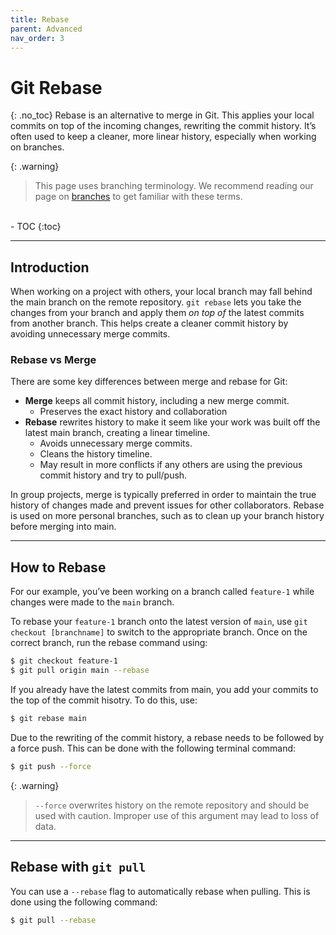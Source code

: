 ```yaml
---
title: Rebase
parent: Advanced
nav_order: 3
---
```

# Git Rebase
{: .no_toc}
Rebase is an alternative to merge in Git. This applies your local commits on top of the incoming changes, rewriting the commit history. It’s often used to keep a cleaner, more linear history, especially when working on branches.

{: .warning}
> This page uses branching terminology. We recommend reading our page on [branches](https://sophia-nunez.github.io/guide-to-git/docs/advanced/branches.html) to get familiar with these terms.

<br>
- TOC
{:toc}

---

## Introduction
When working on a project with others, your local branch may fall behind the main branch on the remote repository. `git rebase` lets you take the changes from your branch and apply them *on top of* the latest commits from another branch. This helps create a cleaner commit history by avoiding unnecessary merge commits.

### Rebase vs Merge
There are some key differences between merge and rebase for Git: 
- **Merge** keeps all commit history, including a new merge commit.
    - Preserves the exact history and collaboration
- **Rebase** rewrites history to make it seem like your work was built off the latest main branch, creating a linear timeline.
    - Avoids unnecessary merge commits.
    - Cleans the history timeline.
    - May result in more conflicts if any others are using the previous commit history and try to pull/push.

In group projects, merge is typically preferred in order to maintain the true history of changes made and prevent issues for other collaborators. Rebase is used on more personal branches, such as to clean up your branch history before merging into main.

---

## How to Rebase
For our example, you’ve been working on a branch called `feature-1` while changes were made to the `main` branch.

To rebase your `feature-1` branch onto the latest version of `main`, use `git checkout [branchname]` to switch to the appropriate branch. Once on the correct branch, run the rebase command using:

```bash
$ git checkout feature-1
$ git pull origin main --rebase
```

If you already have the latest commits from main, you add your commits to the top of the commit hisotry. To do this, use:

```bash
$ git rebase main
```

Due to the rewriting of the commit history, a rebase needs to be followed by a force push. This can be done with the following terminal command:

```bash
$ git push --force
```
{: .warning}
> `--force` overwrites history on the remote repository and should be used with caution. Improper use of this argument may lead to loss of data.

---

## Rebase with `git pull`
You can use a `--rebase` flag to automatically rebase when pulling. This is done using the following command:

```bash
$ git pull --rebase
```